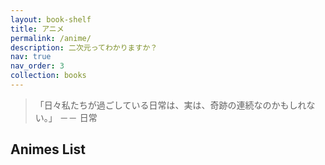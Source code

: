 ```yaml
---
layout: book-shelf
title: アニメ
permalink: /anime/
description: 二次元ってわかりますか？
nav: true
nav_order: 3
collection: books
---
```


> 「日々私たちが過ごしている日常は、実は、奇跡の連続なのかもしれない。」
> <span style="margin-right:80px;">－－ 日常</span>

## Animes List

